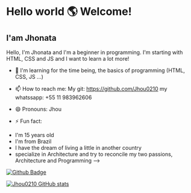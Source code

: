 # Hello world 🌎 Welcome!

## I'am Jhonata

Hello, I'm Jhonata and I'm a beginner in programming. I'm starting with HTML, CSS and JS and I want to learn a lot more!

- 🌱 I'm learning for the time being, the basics of programming (HTML, CSS, JS ...)

- 📫 How to reach me: 
My git: https://github.com/Jhou0210
my whatssapp: +55 11 983962606

- 😄 Pronouns: Jhou

- ⚡ Fun fact: 
 * I'm 15 years old
 *  I'm from Brazil
 *  I have the dream of living a little in another country
 *  specialize in Architecture and try to reconcile my two passions, Architecture and Programming
-->

[![Github Badge](https://img.shields.io/badge/-Github-000?style=flat-square&logo=Github&logoColor=white&link=LINK_GIT)](LINK_GIT)

[![Jhou0210 GitHub stats](https://github-readme-stats.vercel.app/api?username=Jhou0210)](https://github.com/Jhou0210/github-readme-stats)
